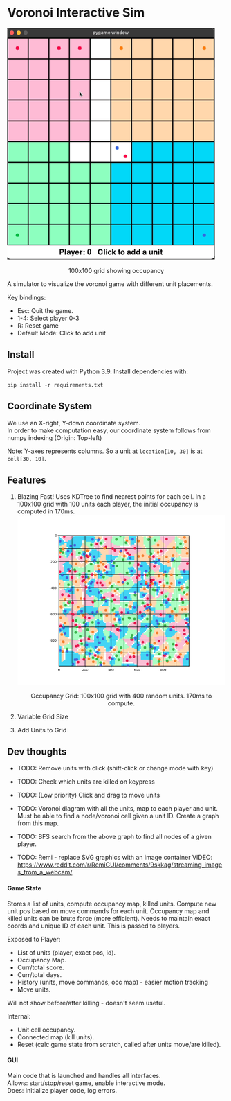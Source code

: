 # Voronoi Interactive Sim

![](images/demo.gif)
<p align="center">100x100 grid showing occupancy</p>

A simulator to visualize the voronoi game with different unit placements.  

Key bindings:  
  - Esc: Quit the game.  
  - 1-4: Select player 0-3  
  - R: Reset game  
  - Default Mode: Click to add unit  

## Install

Project was created with Python 3.9. Install dependencies with:

```shell
pip install -r requirements.txt
```

## Coordinate System

We use an X-right, Y-down coordinate system.  
In order to make computation easy, our coordinate system follows from numpy indexing (Origin: Top-left)  

Note: Y-axes represents columns. So a unit at `location[10, 30]` is at `cell[30, 10]`.


## Features

1. Blazing Fast! Uses KDTree to find nearest points for each cell.
   In a 100x100 grid with 100 units each player,
   the initial occupancy is computed in 170ms. 
   ![fast](images/speed_100x100_400pts.png)
   <p align="center">Occupancy Grid: 100x100 grid with 400 random units. 170ms to compute.</p>

2. Variable Grid Size
3. Add Units to Grid


## Dev thoughts

- TODO: Remove units with click (shift-click or change mode with key)
- TODO: Check which units are killed on keypress
- TODO: (Low priority) Click and drag to move units

- TODO: Voronoi diagram with all the units, map to each player and unit. Must be able to find a node/voronoi cell given
  a unit ID. Create a graph from this map.
- TODO: BFS search from the above graph to find all nodes of a given player.
- TODO: Remi - replace SVG graphics with an image container
       VIDEO: https://www.reddit.com/r/RemiGUI/comments/9skkag/streaming_images_from_a_webcam/

 
#### Game State 
Stores a list of units, compute occupancy map, killed units. Compute new unit pos based on move
commands for each unit. Occupancy map and killed units can be brute force (more efficient).
Needs to maintain exact coords and unique ID of each unit. This is passed to players.
      
Exposed to Player: 
   - List of units (player, exact pos, id). 
   - Occupancy Map. 
   - Curr/total score.
   - Curr/total days.
   - History (units, move commands, occ map) - easier motion tracking
   - Move units. 

Will not show before/after killing - doesn't seem useful.
       
Internal: 
   - Unit cell occupancy.
   - Connected map (kill units). 
   - Reset (calc game state from scratch, called after units move/are killed).

 
#### GUI 
Main code that is launched and handles all interfaces.  
Allows: start/stop/reset game, enable interactive mode.  
Does: Initialize player code,  log errors.  
